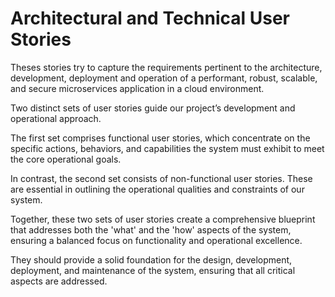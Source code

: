 # Architectural and Technical User Stories

<!--
- Develop detailed use cases for each major functionality.
- Outline user scenarios to understand the application flow.
- Develop user stories that capture the functional and technical requirements of the system from an architectural perspective.
- Each story should clearly state the 'who', 'what', and 'why' to articulate the needs of different system components or stakeholders (even hypothetical ones).
- -->

Theses stories try to capture the requirements pertinent to the architecture, development, deployment and operation of a performant, robust, scalable, and secure microservices application in a cloud environment.

Two distinct sets of user stories guide our project’s development and operational approach.

The first set comprises functional user stories, which concentrate on the specific actions, behaviors, and capabilities the system must exhibit to meet the core operational goals.

In contrast, the second set consists of non-functional user stories. These are essential in outlining the operational qualities and constraints of our system.

Together, these two sets of user stories create a comprehensive blueprint that addresses both the 'what' and the 'how' aspects of the system, ensuring a balanced focus on functionality and operational excellence.

They should provide a solid foundation for the design, development, deployment, and maintenance of the system, ensuring that all critical aspects are addressed.

